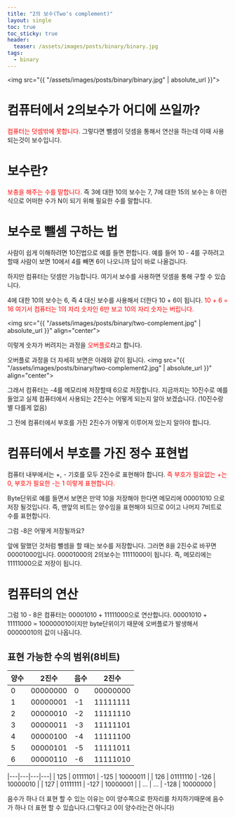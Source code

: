 ```yaml
---
title: "2의 보수(Two's complement)"
layout: single
toc: true
toc_sticky: true
header: 
  teaser: /assets/images/posts/binary/binary.jpg
tags:
  - binary 
---
```

<img src="{{ "/assets/images/posts/binary/binary.jpg" | absolute_url }}">

# 컴퓨터에서 2의보수가 어디에 쓰일까?

<span style="color:red">컴퓨터는 덧셈밖에 못합니다.</span> 그렇다면 뺄셈이 덧셈을 통해서 연산을 하는데 이때 사용되는것이 보수입니다.

# 보수란?

<span style="color:red">보충을 해주는 수를 말합니다.</span>  즉 3에 대한 10의 보수는 7, 7에 대한 15의 보수는 8 이런 식으로 어떠한 수가 N이 되기 위해 필요한 수를 말합니다. 

# 보수로 뺄셈 구하는 법 

사람이 쉽게 이해하려면 10진법으로 예를 들면 편합니다. 
예를 들어 10 - 4를 구하려고 할때 사람이 보면 10에서 4를 빼면 6이 나오니까 답이 바로 나올겁니다. 

하지만 컴퓨터는 덧셈만 가능합니다. 여기서 보수를 사용하면 덧셈을 통해 구할 수 있습니다. 

4에 대한 10의 보수는 6, 즉 4 대신 보수를 사용해서 더한다 10 + 6이 됩니다.
<span style="color:red">10 + 6 = 16 여기서 컴퓨터는 1의 자리 숫자인 6만 보고 10의 자리 숫자는 버립니다.</span> 


<img src="{{ "/assets/images/posts/binary/two-complement.jpg" | absolute_url }}" align="center">

이렇게 숫자가 버려지는 과정을 <span style="color:red">오버플로</span>라고 합니다. 

오버플로 과정을 더 자세히 보면은 아래와 같이 됩니다.
<img src="{{ "/assets/images/posts/binary/two-complement2.jpg" | absolute_url }}" align="center">

그래서 컴퓨터는 -4를 메모리에 저장할때 6으로 저장합니다. 지금까지는 10진수로 예를 들었고 실제 컴퓨터에서 사용되는 2진수는 어떻게 되는지 알아 보겠습니다. (10진수랑 별 다를게 없음)

그 전에 컴퓨터에서 부호를 가진 2진수가 어떻게 이루어져 있는지 알아야 합니다.

# 컴퓨터에서 부호를 가진 정수 표현법

컴퓨터 내부에서는 +, - 기호를 모두 2진수로 표현해야 합니다. <span style="color:red">즉 부호가 필요없는 +는 0, 부호가 필요한 -는 1 이렇게 표현합니다.</span> 

Byte단위로 예를 들면서 보면은 만약 10을 저장해야 한다면 메모리에 00001010 으로 저장 될것입니다. 
즉, 맨앞의 비트는 양수임을 표현해야 되므로 0이고 나머지 7비트로 수를 표현합니다. 

그럼 -8은 어떻게 저장될까요?

앞에 말했던 것처럼 뺄셈을 할 때는 보수를 저장합니다. 그러면 8을 2진수로 바꾸면 00001000입니다. 
00001000의 2의보수는 11111000이 됩니다. 즉, 메모리에는 11111000으로 저장이 됩니다.

# 컴퓨터의 연산 
그럼 10 - 8은 컴퓨터는 00001010 + 11111000으로 연산합니다. 
00001010 + 11111000 = 100000010이지만 byte단위이기 때문에 오버플로가 발생해서 00000010의 값이 나옵니다.

## 표현 가능한 수의 범위(8비트)

| 양수 | 2진수 | 음수 | 2진수 |
|---|---|---|---|
| 0 | 00000000 | 0 | 00000000 |
| 1 | 00000001 | -1 | 11111111 |
| 2 | 00000010 | -2 | 11111110 |
| 3 | 00000011 | -3 | 11111101 |
| 4 | 00000100 | -4 | 11111100 |
| 5 | 00000101 | -5 | 11111011 |
| 6 | 00000110 | -6 | 11111010 |



|---|---|---|---|
| 125 | 01111101 | -125 | 10000011 |
| 126 | 01111110 | -126 | 10000010 |
| 127 | 01111111 | -127 | 10000001 |
| ... |   ...    | -128 | 10000000 |

음수가 하나 더 표현 할 수 있는 이유는 0이 양수쪽으로 한자리를 차지하기때문에 음수가 하나 더 표현 할 수 있습니다.(그렇다고 0이 양수라는건 아니다)
 



